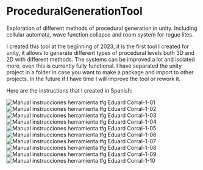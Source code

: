 # ProceduralGenerationTool
Exploration of different methods of procedural generation in unity.  Including cellular automata, wave function collapse and room system for rogue lites.

I created this tool at the beginning of 2023, it is the first tool I created for unity, it allows to generate different types of procedural levels both 3D and 2D with different methods. The systems can be improved a lot and isolated more, even this is currently fully functional. I have separated the unity project in a folder in case you want to make a package and import to other projects. In the future if I have time I will improve the tool or rework it.

Here are the instructions that I created in Spanish:

![Manual instrucciones herramienta tfg Eduard Corral-1-01](https://github.com/edu1010/ProceduralGenerationTool/assets/39130123/f7125665-77b7-4683-b2aa-10ffd868c625)
![Manual instrucciones herramienta tfg Eduard Corral-1-02](https://github.com/edu1010/ProceduralGenerationTool/assets/39130123/e1d98a00-3ef0-46cd-90d9-1d596d982fa5)
![Manual instrucciones herramienta tfg Eduard Corral-1-03](https://github.com/edu1010/ProceduralGenerationTool/assets/39130123/efa674e9-6484-4237-8720-9b7b117adbdd)
![Manual instrucciones herramienta tfg Eduard Corral-1-04](https://github.com/edu1010/ProceduralGenerationTool/assets/39130123/9c459b17-ba22-4c72-a21b-a91700f2256a)
![Manual instrucciones herramienta tfg Eduard Corral-1-05](https://github.com/edu1010/ProceduralGenerationTool/assets/39130123/167aab52-4418-467a-8b44-4a58ae7475da)
![Manual instrucciones herramienta tfg Eduard Corral-1-06](https://github.com/edu1010/ProceduralGenerationTool/assets/39130123/49e12afb-6733-4d63-820c-27720bd8ae9a)
![Manual instrucciones herramienta tfg Eduard Corral-1-07](https://github.com/edu1010/ProceduralGenerationTool/assets/39130123/60beaac3-b437-47db-b773-8ae2e4bc2331)
![Manual instrucciones herramienta tfg Eduard Corral-1-08](https://github.com/edu1010/ProceduralGenerationTool/assets/39130123/d84a369d-4b72-4d06-9dcd-e2afb7ea68ff)
![Manual instrucciones herramienta tfg Eduard Corral-1-09](https://github.com/edu1010/ProceduralGenerationTool/assets/39130123/da3d9017-9961-4d17-b4a9-ce7e1f5c3ab1)
![Manual instrucciones herramienta tfg Eduard Corral-1-10](https://github.com/edu1010/ProceduralGenerationTool/assets/39130123/2639cb74-4626-463d-b3b8-5704c6c10fa2)

